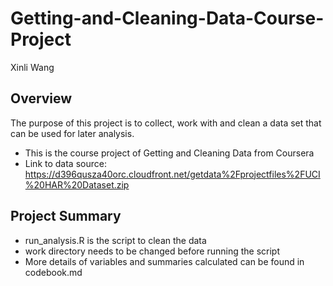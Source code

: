 # Getting-and-Cleaning-Data-Course-Project

Xinli Wang 

## Overview
The purpose of this project is to collect, work with and clean a data set that can be used for later analysis.
* This is the course project of Getting and Cleaning Data from Coursera
* Link to data source: https://d396qusza40orc.cloudfront.net/getdata%2Fprojectfiles%2FUCI%20HAR%20Dataset.zip

## Project Summary
* run_analysis.R is the script to clean the data
* work directory needs to be changed before running the script 
* More details of variables and summaries calculated can be found in codebook.md
